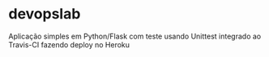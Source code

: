 # devopslab
Aplicação simples em Python/Flask com teste usando Unittest integrado ao Travis-CI fazendo deploy no Heroku
